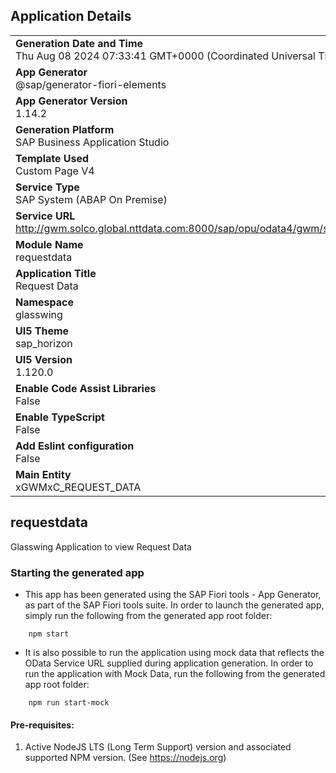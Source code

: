 ## Application Details
|               |
| ------------- |
|**Generation Date and Time**<br>Thu Aug 08 2024 07:33:41 GMT+0000 (Coordinated Universal Time)|
|**App Generator**<br>@sap/generator-fiori-elements|
|**App Generator Version**<br>1.14.2|
|**Generation Platform**<br>SAP Business Application Studio|
|**Template Used**<br>Custom Page V4|
|**Service Type**<br>SAP System (ABAP On Premise)|
|**Service URL**<br>http://gwm.solco.global.nttdata.com:8000/sap/opu/odata4/gwm/sb_request_data/srvd/gwm/sd_request_data/0001/|
|**Module Name**<br>requestdata|
|**Application Title**<br>Request Data|
|**Namespace**<br>glasswing|
|**UI5 Theme**<br>sap_horizon|
|**UI5 Version**<br>1.120.0|
|**Enable Code Assist Libraries**<br>False|
|**Enable TypeScript**<br>False|
|**Add Eslint configuration**<br>False|
|**Main Entity**<br>xGWMxC_REQUEST_DATA|

## requestdata

Glasswing Application to view Request Data

### Starting the generated app

-   This app has been generated using the SAP Fiori tools - App Generator, as part of the SAP Fiori tools suite.  In order to launch the generated app, simply run the following from the generated app root folder:

```
    npm start
```

- It is also possible to run the application using mock data that reflects the OData Service URL supplied during application generation.  In order to run the application with Mock Data, run the following from the generated app root folder:

```
    npm run start-mock
```

#### Pre-requisites:

1. Active NodeJS LTS (Long Term Support) version and associated supported NPM version.  (See https://nodejs.org)


